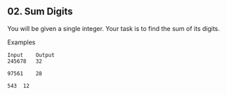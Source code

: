 ## 02. Sum Digits

You will be given a single integer. Your task is to find the sum of its digits.

Examples

```
Input	 Output
245678	 32

97561	 28

543	 12
```
